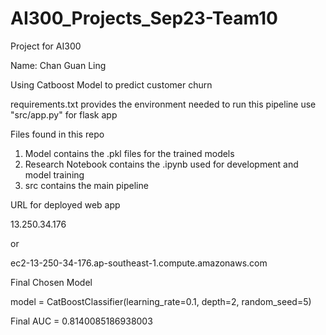 # AI300_Projects_Sep23-Team10
Project for AI300

Name: Chan Guan Ling

Using Catboost Model to predict customer churn

requirements.txt provides the environment needed to run this pipeline
use "src/app.py" for flask app

Files found in this repo
1) Model contains the .pkl files for the trained models
2) Research Notebook contains the .ipynb used for development and model training
3) src contains the main pipeline 

URL for deployed web app

13.250.34.176 

or
 
ec2-13-250-34-176.ap-southeast-1.compute.amazonaws.com

Final Chosen Model

model = CatBoostClassifier(learning_rate=0.1, depth=2, random_seed=5)

Final AUC = 0.8140085186938003
